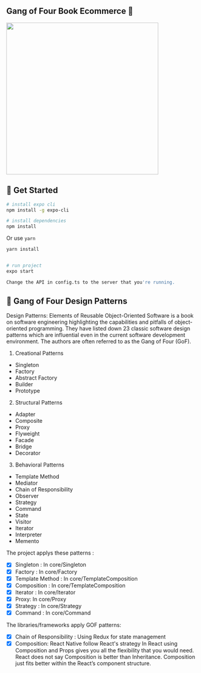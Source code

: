  ## Gang of Four Book Ecommerce 🚀


<div >
<img width="400px" height="400px" src="https://res.cloudinary.com/codingwithvudang/image/upload/v1622117732/logo_hcbfie.png" >


## 🚀 Get Started

```bash
# install expo cli
npm install -g expo-cli
```
``` bash
# install dependencies
npm install
```
Or use `yarn`
``` bash
yarn install
```
``` bash

# run project
expo start
```
``` bash
Change the API in config.ts to the server that you're running. 
```
## 🚀 Gang of Four Design Patterns
Design Patterns: Elements of Reusable Object-Oriented Software is a book on software engineering highlighting the capabilities and pitfalls of object-oriented programming. They have listed down 23 classic software design patterns which are influential even in the current software development environment. The authors are often referred to as the Gang of Four (GoF).

1. Creational Patterns
  - Singleton
  - Factory
  - Abstract Factory
  - Builder
  - Prototype
2. Structural Patterns
  - Adapter
  - Composite
  - Proxy
  - Flyweight
  - Facade
  - Bridge
  - Decorator
3. Behavioral Patterns
  - Template Method
  - Mediator
  - Chain of Responsibility
  - Observer
  - Strategy
  - Command
  - State
  - Visitor
  - Iterator
  - Interpreter
  - Memento

The project applys these patterns :  
  - [X] Singleton : In core/Singleton
  - [X] Factory : In core/Factory
  - [X] Template Method : In core/TemplateComposition 
  - [X] Composition : In core/TemplateComposition 
  - [X] Iterator : In core/Iterator
  - [X] Proxy: In core/Proxy
  - [X] Strategy : In core/Strategy
  - [X] Command : In core/Command

 The libraries/frameworks apply GOF patterns:
  - [X] Chain of Responsibility : Using Redux for state management
  - [X] Composition: React Native follow React's strategy 
  In React using Composition and Props gives you all the flexibility that you would need. React does not say Composition is better than Inheritance. Composition just fits better within the React’s component structure.
